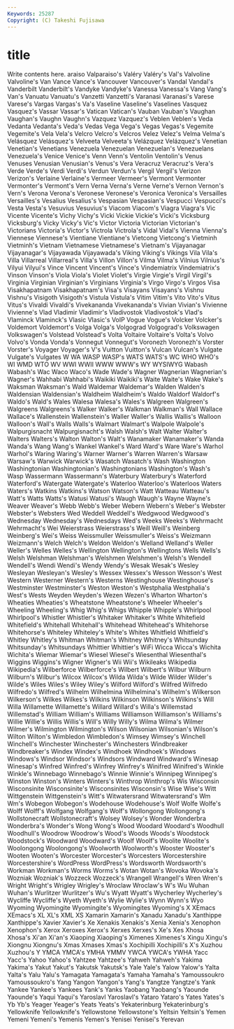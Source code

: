 ```yaml
---
Keywords: 25287 
Copyright: (C) Takeshi Fujisawa
---
```


# title

Write contents here.
araiso Valparaiso's Valéry Valéry's Val's Valvoline Valvoline's Van
Vance Vance's Vancouver Vancouver's Vandal Vandal's Vanderbilt Vanderbilt's Vandyke Vandyke's
Vanessa Vanessa's Vang Vang's Van's Vanuatu Vanuatu's Vanzetti Vanzetti's Varanasi
Varanasi's Varese Varese's Vargas Vargas's Va's Vaseline Vaseline's Vaselines Vasquez
Vasquez's Vassar Vassar's Vatican Vatican's Vauban Vauban's Vaughan Vaughan's Vaughn
Vaughn's Vazquez Vazquez's Veblen Veblen's Veda Vedanta Vedanta's Veda's Vedas
Vega Vega's Vegas Vegas's Vegemite Vegemite's Vela Vela's Velcro Velcro's
Velcros Velez Velez's Velma Velma's Velásquez Velásquez's Velveeta Velveeta's Velázquez
Velázquez's Venetian Venetian's Venetians Venezuela Venezuelan Venezuelan's Venezuelans Venezuela's Venice
Venice's Venn Venn's Ventolin Ventolin's Venus Venuses Venusian Venusian's Venus's
Vera Veracruz Veracruz's Vera's Verde Verde's Verdi Verdi's Verdun Verdun's
Vergil Vergil's Verizon Verizon's Verlaine Verlaine's Vermeer Vermeer's Vermont Vermonter
Vermonter's Vermont's Vern Verna Verna's Verne Verne's Vernon Vernon's Vern's
Verona Verona's Veronese Veronese's Veronica Veronica's Versailles Versailles's Vesalius Vesalius's
Vespasian Vespasian's Vespucci Vespucci's Vesta Vesta's Vesuvius Vesuvius's Viacom Viacom's
Viagra Viagra's Vic Vicente Vicente's Vichy Vichy's Vicki Vickie Vickie's
Vicki's Vicksburg Vicksburg's Vicky Vicky's Vic's Victor Victoria Victorian Victorian's
Victorians Victoria's Victor's Victrola Victrola's Vidal Vidal's Vienna Vienna's Viennese
Viennese's Vientiane Vientiane's Vietcong Vietcong's Vietminh Vietminh's Vietnam Vietnamese Vietnamese's
Vietnam's Vijayanagar Vijayanagar's Vijayawada Vijayawada's Viking Viking's Vikings Vila Vila's
Villa Villarreal Villarreal's Villa's Villon Villon's Vilma Vilma's Vilnius Vilnius's
Vilyui Vilyui's Vince Vincent Vincent's Vince's Vindemiatrix Vindemiatrix's Vinson Vinson's
Viola Viola's Violet Violet's Virgie Virgie's Virgil Virgil's Virginia Virginian
Virginian's Virginians Virginia's Virgo Virgo's Virgos Visa Visakhapatnam Visakhapatnam's Visa's
Visayans Visayans's Vishnu Vishnu's Visigoth Visigoth's Vistula Vistula's Vitim Vitim's
Vito Vito's Vitus Vitus's Vivaldi Vivaldi's Vivekananda Vivekananda's Vivian Vivian's
Vivienne Vivienne's Vlad Vladimir Vladimir's Vladivostok Vladivostok's Vlad's Vlaminck Vlaminck's
Vlasic Vlasic's VoIP Vogue Vogue's Volcker Volcker's Voldemort Voldemort's Volga
Volga's Volgograd Volgograd's Volkswagen Volkswagen's Volstead Volstead's Volta Voltaire Voltaire's
Volta's Volvo Volvo's Vonda Vonda's Vonnegut Vonnegut's Voronezh Voronezh's Vorster
Vorster's Voyager Voyager's V's Vuitton Vuitton's Vulcan Vulcan's Vulgate Vulgate's
Vulgates W WA WASP WASP's WATS WATS's WC WHO WHO's
WI WMD WTO WV WWI WWII WWW WWW's WY WYSIWYG
Wabash Wabash's Wac Waco Waco's Wade Wade's Wagner Wagnerian Wagnerian's
Wagner's Wahhabi Wahhabi's Waikiki Waikiki's Waite Waite's Wake Wake's Waksman
Waksman's Wald Waldemar Waldemar's Walden Walden's Waldensian Waldensian's Waldheim Waldheim's
Waldo Waldorf Waldorf's Waldo's Wald's Wales Walesa Walesa's Wales's Walgreen
Walgreen's Walgreens Walgreens's Walker Walker's Walkman Walkman's Wall Wallace Wallace's
Wallenstein Wallenstein's Waller Waller's Wallis Wallis's Walloon Walloon's Wall's Walls
Walls's Walmart Walmart's Walpole Walpole's Walpurgisnacht Walpurgisnacht's Walsh Walsh's Walt
Walter Walter's Walters Walters's Walton Walton's Walt's Wanamaker Wanamaker's Wanda
Wanda's Wang Wang's Wankel Wankel's Ward Ward's Ware Ware's Warhol
Warhol's Waring Waring's Warner Warner's Warren Warren's Warsaw Warsaw's Warwick
Warwick's Wasatch Wasatch's Wash Washington Washingtonian Washingtonian's Washingtonians Washington's Wash's
Wasp Wassermann Wassermann's Waterbury Waterbury's Waterford Waterford's Watergate Watergate's Waterloo
Waterloo's Waterloos Waters Waters's Watkins Watkins's Watson Watson's Watt Watteau
Watteau's Watt's Watts Watts's Watusi Watusi's Waugh Waugh's Wayne Wayne's
Weaver Weaver's Webb Webb's Weber Webern Webern's Weber's Webster Webster's
Websters Wed Weddell Weddell's Wedgwood Wedgwood's Wednesday Wednesday's Wednesdays Wed's
Weeks Weeks's Wehrmacht Wehrmacht's Wei Weierstrass Weierstrass's Weill Weill's Weinberg
Weinberg's Wei's Weiss Weissmuller Weissmuller's Weiss's Weizmann Weizmann's Welch Welch's
Weldon Weldon's Welland Welland's Weller Weller's Welles Welles's Wellington Wellington's
Wellingtons Wells Wells's Welsh Welshman Welshman's Welshmen Welshmen's Welsh's Wendell
Wendell's Wendi Wendi's Wendy Wendy's Wesak Wesak's Wesley Wesleyan Wesleyan's
Wesley's Wessex Wessex's Wesson Wesson's West Western Westerner Western's Westerns
Westinghouse Westinghouse's Westminster Westminster's Weston Weston's Westphalia Westphalia's West's Wests
Weyden Weyden's Wezen Wezen's Wharton Wharton's Wheaties Wheaties's Wheatstone Wheatstone's
Wheeler Wheeler's Wheeling Wheeling's Whig Whig's Whigs Whipple Whipple's Whirlpool
Whirlpool's Whistler Whistler's Whitaker Whitaker's White Whitefield Whitefield's Whitehall Whitehall's
Whitehead Whitehead's Whitehorse Whitehorse's Whiteley Whiteley's White's Whites Whitfield Whitfield's
Whitley Whitley's Whitman Whitman's Whitney Whitney's Whitsunday Whitsunday's Whitsundays Whittier
Whittier's WiFi Wicca Wicca's Wichita Wichita's Wiemar Wiemar's Wiesel Wiesel's
Wiesenthal Wiesenthal's Wiggins Wiggins's Wigner Wigner's Wii Wii's Wikileaks Wikipedia
Wikipedia's Wilberforce Wilberforce's Wilbert Wilbert's Wilbur Wilburn Wilburn's Wilbur's Wilcox
Wilcox's Wilda Wilda's Wilde Wilder Wilder's Wilde's Wiles Wiles's Wiley
Wiley's Wilford Wilford's Wilfred Wilfredo Wilfredo's Wilfred's Wilhelm Wilhelmina Wilhelmina's
Wilhelm's Wilkerson Wilkerson's Wilkes Wilkes's Wilkins Wilkinson Wilkinson's Wilkins's Will
Willa Willamette Willamette's Willard Willard's Willa's Willemstad Willemstad's William William's
Williams Williamson Williamson's Williams's Willie Willie's Willis Willis's Will's Willy
Willy's Wilma Wilma's Wilmer Wilmer's Wilmington Wilmington's Wilson Wilsonian Wilsonian's
Wilson's Wilton Wilton's Wimbledon Wimbledon's Wimsey Wimsey's Winchell Winchell's Winchester
Winchester's Winchesters Windbreaker Windbreaker's Windex Windex's Windhoek Windhoek's Windows Windows's
Windsor Windsor's Windsors Windward Windward's Winesap Winesap's Winfred Winfred's Winfrey
Winfrey's Winifred Winifred's Winkle Winkle's Winnebago Winnebago's Winnie Winnie's Winnipeg
Winnipeg's Winston Winston's Winters Winters's Winthrop Winthrop's Wis Wisconsin Wisconsinite
Wisconsinite's Wisconsinites Wisconsin's Wise Wise's Witt Wittgenstein Wittgenstein's Witt's Witwatersrand
Witwatersrand's Wm Wm's Wobegon Wobegon's Wodehouse Wodehouse's Wolf Wolfe Wolfe's
Wolff Wolff's Wolfgang Wolfgang's Wolf's Wollongong Wollongong's Wollstonecraft Wollstonecraft's Wolsey
Wolsey's Wonder Wonderbra Wonderbra's Wonder's Wong Wong's Wood Woodard Woodard's
Woodhull Woodhull's Woodrow Woodrow's Wood's Woods Woods's Woodstock Woodstock's Woodward
Woodward's Woolf Woolf's Woolite Woolite's Woolongong Woolongong's Woolworth Woolworth's Wooster
Wooster's Wooten Wooten's Worcester Worcester's Worcesters Worcestershire Worcestershire's WordPress WordPress's
Wordsworth Wordsworth's Workman Workman's Worms Worms's Wotan Wotan's Wovoka Wovoka's
Wozniak Wozniak's Wozzeck Wozzeck's Wrangell Wrangell's Wren Wren's Wright Wright's
Wrigley Wrigley's Wroclaw Wroclaw's W's Wu Wuhan Wuhan's Wurlitzer Wurlitzer's
Wu's Wyatt Wyatt's Wycherley Wycherley's Wycliffe Wycliffe's Wyeth Wyeth's Wylie
Wylie's Wynn Wynn's Wyo Wyoming Wyomingite Wyomingite's Wyomingites Wyoming's X
XEmacs XEmacs's XL XL's XML XS Xamarin Xamarin's Xanadu Xanadu's
Xanthippe Xanthippe's Xavier Xavier's Xe Xenakis Xenakis's Xenia Xenia's Xenophon
Xenophon's Xerox Xeroxes Xerox's Xerxes Xerxes's Xe's Xes Xhosa Xhosa's
Xi'an Xi'an's Xiaoping Xiaoping's Ximenes Ximenes's Xingu Xingu's Xiongnu Xiongnu's
Xmas Xmases Xmas's Xochipilli Xochipilli's X's Xuzhou Xuzhou's Y YMCA
YMCA's YMHA YMMV YWCA YWCA's YWHA Yacc Yacc's Yahoo Yahoo's
Yahtzee Yahtzee's Yahweh Yahweh's Yakima Yakima's Yakut Yakut's Yakutsk Yakutsk's
Yale Yale's Yalow Yalow's Yalta Yalta's Yalu Yalu's Yamagata Yamagata's
Yamaha Yamaha's Yamoussoukro Yamoussoukro's Yang Yangon Yangon's Yang's Yangtze Yangtze's
Yank Yankee Yankee's Yankees Yank's Yanks Yaobang Yaobang's Yaounde Yaounde's
Yaqui Yaqui's Yaroslavl Yaroslavl's Yataro Yataro's Yates Yates's Yb Yb's
Yeager Yeager's Yeats Yeats's Yekaterinburg Yekaterinburg's Yellowknife Yellowknife's Yellowstone Yellowstone's
Yeltsin Yeltsin's Yemen Yemeni Yemeni's Yemenis Yemen's Yenisei Yenisei's Yerevan
